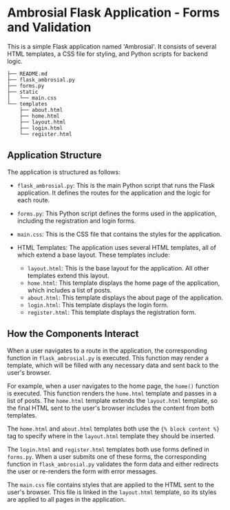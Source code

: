 # Ambrosial Flask Application - Forms and Validation

This is a simple Flask application named 'Ambrosial'. It consists of several HTML templates, a CSS file for styling, and Python scripts for backend logic.

```
├── README.md
├── flask_ambrosial.py
├── forms.py
├── static
│   └── main.css
└── templates
    ├── about.html
    ├── home.html
    ├── layout.html
    ├── login.html
    └── register.html
```

## Application Structure

The application is structured as follows:

- `flask_ambrosial.py`: This is the main Python script that runs the Flask application. It defines the routes for the application and the logic for each route.

- `forms.py`: This Python script defines the forms used in the application, including the registration and login forms.

- `main.css`: This is the CSS file that contains the styles for the application.

- HTML Templates: The application uses several HTML templates, all of which extend a base layout. These templates include:
    - `layout.html`: This is the base layout for the application. All other templates extend this layout.
    - `home.html`: This template displays the home page of the application, which includes a list of posts.
    - `about.html`: This template displays the about page of the application.
    - `login.html`: This template displays the login form.
    - `register.html`: This template displays the registration form.

## How the Components Interact

When a user navigates to a route in the application, the corresponding function in `flask_ambrosial.py` is executed. This function may render a template, which will be filled with any necessary data and sent back to the user's browser.

For example, when a user navigates to the home page, the `home()` function is executed. This function renders the `home.html` template and passes in a list of posts. The `home.html` template extends the `layout.html` template, so the final HTML sent to the user's browser includes the content from both templates.

The `home.html` and `about.html` templates both use the `{% block content %}` tag to specify where in the `layout.html` template they should be inserted.

The `login.html` and `register.html` templates both use forms defined in `forms.py`. When a user submits one of these forms, the corresponding function in `flask_ambrosial.py` validates the form data and either redirects the user or re-renders the form with error messages.

The `main.css` file contains styles that are applied to the HTML sent to the user's browser. This file is linked in the `layout.html` template, so its styles are applied to all pages in the application.
